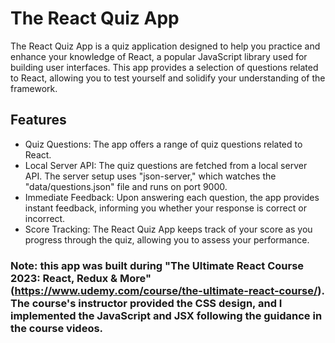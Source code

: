 # The React Quiz App

The React Quiz App is a quiz application designed to help you practice and enhance your knowledge of React, a popular JavaScript library used for building user interfaces. This app provides a selection of questions related to React, allowing you to test yourself and solidify your understanding of the framework.

## Features

- Quiz Questions: The app offers a range of quiz questions related to React.
- Local Server API: The quiz questions are fetched from a local server API. The server setup uses "json-server," which watches the "data/questions.json" file and runs on port 9000.
- Immediate Feedback: Upon answering each question, the app provides instant feedback, informing you whether your response is correct or incorrect.
- Score Tracking: The React Quiz App keeps track of your score as you progress through the quiz, allowing you to assess your performance.

### Note: this app was built during "The Ultimate React Course 2023: React, Redux & More" (https://www.udemy.com/course/the-ultimate-react-course/). The course's instructor provided the CSS design, and I implemented the JavaScript and JSX following the guidance in the course videos.
